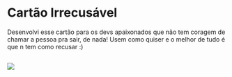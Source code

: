 # Cartão Irrecusável
Desenvolvi esse cartão para os devs apaixonados que não tem coragem de chamar a pessoa pra sair, de nada! Usem como quiser e o melhor de tudo é que n tem como recusar :)

##

<img src="/assets/cartão.gif">

